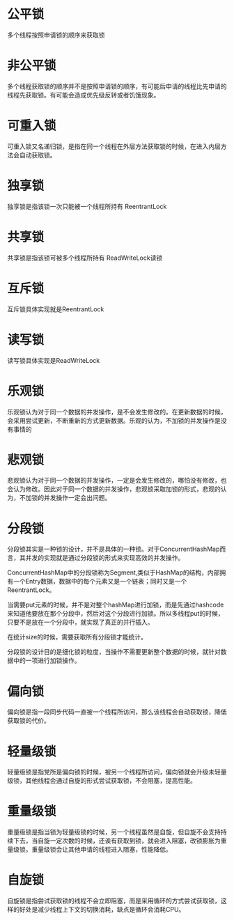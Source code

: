 # 公平锁

多个线程按照申请锁的顺序来获取锁

# 非公平锁

多个线程获取锁的顺序并不是按照申请锁的顺序，有可能后申请的线程比先申请的线程先获取锁。有可能会造成优先级反转或者饥饿现象。

# 可重入锁

可重入锁又名递归锁，是指在同一个线程在外层方法获取锁的时候，在进入内层方法会自动获取锁。

# 独享锁

独享锁是指该锁一次只能被一个线程所持有 ReentrantLock 

# 共享锁

共享锁是指该锁可被多个线程所持有 ReadWriteLock读锁

# 互斥锁

互斥锁具体实现就是ReentrantLock

# 读写锁

读写锁具体实现是ReadWriteLock

# 乐观锁

乐观锁认为对于同一个数据的并发操作，是不会发生修改的。在更新数据的时候，会采用尝试更新，不断重新的方式更新数据。乐观的认为，不加锁的并发操作是没有事情的

# 悲观锁

悲观锁认为对于同一个数据的并发操作，一定是会发生修改的，哪怕没有修改，也会认为修改。因此对于同一个数据的并发操作，悲观锁采取加锁的形式，悲观的认为，不加锁的并发操作一定会出问题。

# 分段锁

分段锁其实是一种锁的设计，并不是具体的一种锁。对于ConcurrentHashMap而言，其并发的实现就是通过分段锁的形式来实现高效的并发操作。

ConcurrentHashMap中的分段锁称为Segment,类似于HashMap的结构，内部拥有一个Entry数据，数据中的每个元素又是一个链表；同时又是一个ReentrantLock。

当需要put元素的时候，并不是对整个hashMap进行加锁，而是先通过hashcode来知道他要放在那个分段中，然后对这个分段进行加锁。所以多线程put的时候，只要不是放在一个分段中，就实现了真正的并行插入。

在统计size的时候，需要获取所有分段锁才能统计。

分段锁的设计目的是细化锁的粒度，当操作不需要更新整个数据的时候，就针对数据中的一项进行加锁操作。

# 偏向锁

偏向锁是指一段同步代码一直被一个线程所访问，那么该线程会自动获取锁，降低获取锁的代价。

# 轻量级锁

轻量级锁是指党所是偏向锁的时候，被另一个线程所访问，偏向锁就会升级未轻量级锁，其他线程会通过自旋的形式尝试获取锁，不会阻塞，提高性能。

# 重量级锁

重量级锁是指当锁为轻量级锁的时候，另一个线程虽然是自旋，但自旋不会支持持续下去，当自旋一定次数的时候，还诶有获取到锁，就会进入阻塞，改锁膨胀为重量级锁。重量级锁会让其他申请的线程进入阻塞，性能降低。

# 自旋锁

自旋锁是指尝试获取锁的线程不会立即阻塞，而是采用循环的方式尝试获取锁，这样的好处是减少线程上下文的切换消耗，缺点是循环会消耗CPU。